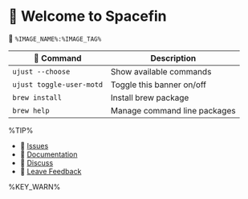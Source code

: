 # 󱍢 Welcome to Spacefin

󱋩 `%IMAGE_NAME%:%IMAGE_TAG%`

|  Command | Description |
| ------- | ----------- |
| `ujust --choose`  | Show available commands  |
| `ujust toggle-user-motd` | Toggle this banner on/off |
| `brew install` | Install brew package |
| `brew help` | Manage command line packages |

%TIP%

- **󰊤** [Issues](https://issues.projectbluefin.io)
- **󰈙** [Documentation](http://docs.projectbluefin.io)
- **󰊌** [Discuss](https://community.projectbluefin.io)
- **󰊌** [Leave Feedback](https://feedback.projectbluefin.io)

%KEY_WARN%
